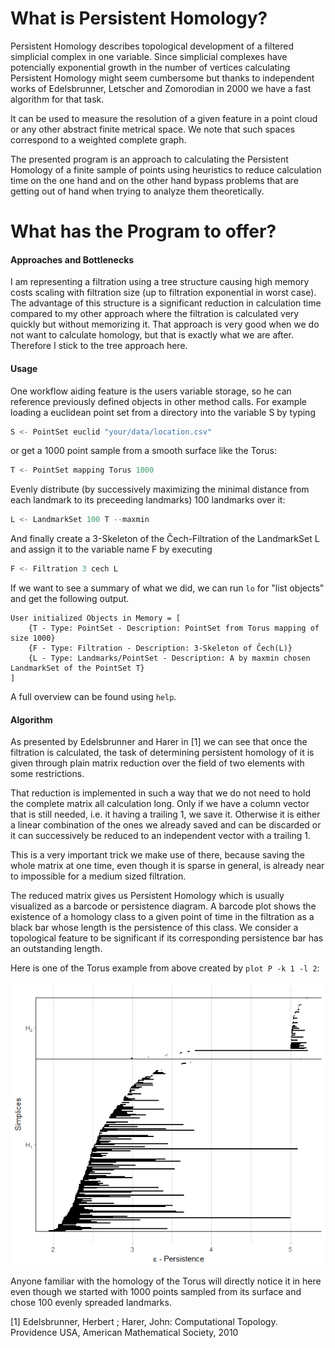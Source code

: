 # What is Persistent Homology?

Persistent Homology describes topological development of a filtered simplicial complex in one variable. Since simplicial complexes have potencially exponential growth in the number of vertices calculating Persistent Homology might seem cumbersome but thanks to independent works of Edelsbrunner, Letscher and Zomorodian in 2000 we have a fast algorithm for that task.

It can be used to measure the resolution of a given feature in a point cloud or any other abstract finite metrical space. We note that such spaces correspond to a weighted complete graph.

The presented program is an approach to calculating the Persistent Homology of a finite sample of points using heuristics to reduce calculation time on the one hand and on the other hand bypass problems that are getting out of hand when trying to analyze them theoretically.

# What has the Program to offer?

#### Approaches and Bottlenecks

I am representing a filtration using a tree structure causing high memory costs scaling with filtration size (up to filtration exponential in worst case). The advantage of this structure is a significant reduction in calculation time compared to my other approach where the filtration is calculated very quickly but without memorizing it. That approach is very good when we do not want to calculate homology, but that is exactly what we are after. Therefore I stick to the tree approach here.

#### Usage

One workflow aiding feature is the users variable storage, so he can reference previously defined objects in other method calls. For example loading a euclidean point set from a directory into the variable S by typing

```powershell
S <- PointSet euclid "your/data/location.csv"
```

or get a 1000 point sample  from a smooth surface like the Torus:

```powershell
T <- PointSet mapping Torus 1000
```

Evenly distribute (by successively maximizing the minimal distance from each landmark to its preceeding landmarks) 100 landmarks over it:

```powershell
L <- LandmarkSet 100 T --maxmin
```

And finally create a 3-Skeleton of the Čech-Filtration of the LandmarkSet L and assign it to the variable name F by executing

```powershell
F <- Filtration 3 cech L
```

If we want to see a summary of what we did, we can run `lo` for "list objects" and get the following output.

```
User initialized Objects in Memory = [
	{T - Type: PointSet - Description: PointSet from Torus mapping of size 1000}
	{F - Type: Filtration - Description: 3-Skeleton of Čech(L)}
	{L - Type: Landmarks/PointSet - Description: A by maxmin chosen LandmarkSet of the PointSet T}
]
```

A full overview can be found using `help`.

#### Algorithm

As presented by Edelsbrunner and Harer in [1] we can see that once the filtration is calculated, the task of determining persistent homology of it is given through plain matrix reduction over the field of two elements with some restrictions.

That reduction is implemented in such a way that we do not need to hold the complete matrix all calculation long. Only if we have a column vector that is still needed, i.e. it having a trailing 1, we save it. Otherwise it is either a linear combination of the ones we already saved and can be discarded or it can successively be reduced to an independent vector with a trailing 1.

This is a very important trick we make use of there, because saving the whole matrix at one time, even though it is sparse in general, is already near to impossible for a medium sized filtration.

The reduced matrix gives us Persistent Homology which is usually visualized as a barcode or persistence diagram. A barcode plot shows the existence of a homology class to a given point of time in the filtration as a black bar whose length is the persistence of this class. We consider a topological feature to be significant if its corresponding persistence bar has an outstanding length.

Here is one of the Torus example from above created by `plot P -k 1 -l 2`:

![Torus example](.\Torusexample.png)

Anyone familiar with the homology of the Torus will directly notice it in here even though we started with 1000 points sampled from its surface and chose 100 evenly spreaded landmarks.



[1] Edelsbrunner, Herbert ; Harer, John: Computational Topology. Providence USA, American Mathematical Society, 2010
